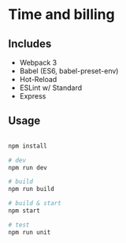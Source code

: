 # Time and billing

## Includes

- Webpack 3
- Babel (ES6, babel-preset-env)
- Hot-Reload
- ESLint w/ Standard
- Express

## Usage

```bash

npm install

# dev
npm run dev

# build
npm run build

# build & start
npm start

# test
npm run unit
```
